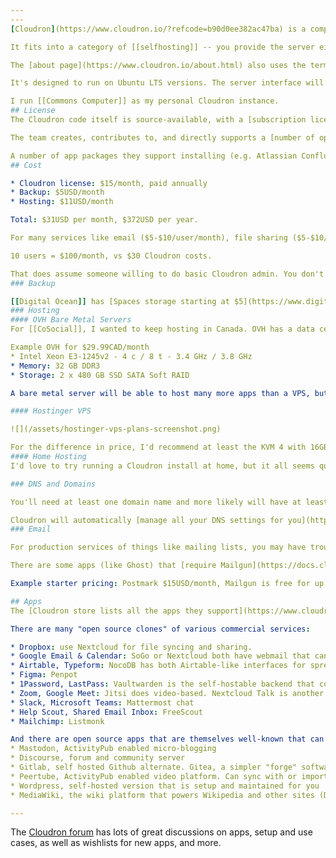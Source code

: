 ```yaml
---
---
[Cloudron](https://www.cloudron.io/?refcode=b90d0ee382ac47ba) is a complete solution for running apps on your own server.

It fits into a category of [[selfhosting]] -- you provide the server either at home or in the cloud, and  Cloudron helps you manage the entire server including installing and updating apps, managing DNS, running email, backups, operating system updates, user accounts, and so on.

The [about page](https://www.cloudron.io/about.html) also uses the term [[private cloud]].

It's designed to run on Ubuntu LTS versions. The server interface will take care of keeping the Ubuntu operating system packages maintained.

I run [[Commons Computer]] as my personal Cloudron instance.
## License
The Cloudron code itself is source-available, with a [subscription license](https://www.cloudron.io/legal/license.html) required if you want to self host more than 2 apps and have full access to all features like email. Paying for the license means the team supports you in the forums and will help troubleshoot via email.

The team creates, contributes to, and directly supports a [number of open source packages](https://www.cloudron.io/opensource.html). All of the app packages that are deployed on Cloudron are open source.

A number of app packages they support installing (e.g. Atlassian Confluence, Outline, Cal.com) have various non-commercial / subscription required licenses as well.
## Cost

* Cloudron license: $15/month, paid annually
* Backup: $5USD/month
* Hosting: $11USD/month

Total: $31USD per month, $372USD per year.

For many services like email ($5-$10/user/month), file sharing ($5-$10/user/month), calendaring ($5-$10/user/month), you can quickly see that ~5 users of a hosted service will be more expensive than the hosting costs of a Cloudron powered server. If we benchmark $10/user/service as a typical service cost, Cloudron hosting can be much cheaper.

10 users = $100/month, vs $30 Cloudron costs. 

That does assume someone willing to do basic Cloudron admin. You don't need to use the command line, but you do need to be familiar with DNS, email, and other services with API keys and relatively technical settings.
### Backup

[[Digital Ocean]] has [Spaces storage starting at $5](https://www.digitalocean.com/products/spaces) for up to 250GB. [Cloudron lists all of the storage providers they support](https://docs.cloudron.io/backups/).
### Hosting
#### OVH Bare Metal Servers
For [[CoSocial]], I wanted to keep hosting in Canada. OVH has a data center in Quebec and low cost bare metal servers.

Example OVH for $29.99CAD/month
* Intel Xeon E3-1245v2 - 4 c / 8 t - 3.4 GHz / 3.8 GHz
* Memory: 32 GB DDR3
* Storage: 2 x 480 GB SSD SATA Soft RAID

A bare metal server will be able to host many more apps than a VPS, but it's also a single point of failure: if something goes wrong with the hardware of that server, that's your problem.

#### Hostinger VPS

![](/assets/hostinger-vps-plans-screenshot.png)

For the difference in price, I'd recommend at least the KVM 4 with 16GB RAM. Those are USD prices. You can use my referral code for one-click Cloudron installs on a [Hostinger VPS](https://hostinger.com?REFERRALCODE=1BORIS58)
#### Home Hosting
I'd love to try running a Cloudron install at home, but it all seems quite a bit trickier. You're still looking at a ~$500 mini server purchase, which is like 2 - 3 years of VPS hosting costs!

### DNS and Domains

You'll need at least one domain name and more likely will have at least 2, so add another $10 - $30 per year in domain registration fees.

Cloudron will automatically [manage all your DNS settings for you](https://docs.cloudron.io/domains/) if you add them using a registrar that supports API access.
### Email

For production services of things like mailing lists, you may have trouble with deliverability of self-hosted email. You can [setup SMTP relay](https://docs.cloudron.io/email/#relay-outbound-mails) from a number of different providers. Any provider that provides SMTP services will work.

There are some apps (like Ghost) that [require Mailgun](https://docs.cloudron.io/apps/ghost/#bulk-emails) for their subscription services.

Example starter pricing: Postmark $15USD/month, Mailgun is free for up to 10,000 emails and the first paid plan is $35USD/month for up to 50K emails.

## Apps
The [Cloudron store lists all the apps they support](https://www.cloudron.io/store/index.html). It uses [[Docker]] images to package apps, but then runs centrally managed services like database, redis, files, email, etc.

There are many "open source clones" of various commercial services:

* Dropbox: use Nextcloud for file syncing and sharing.
* Google Email & Calendar: SoGo or Nextcloud both have webmail that can sync contacts and calendars
* Airtable, Typeform: NocoDB has both Airtable-like interfaces for spreadsheet style data storage, as well as a survey mode that could be used instead of Typeform.
* Figma: Penpot
* 1Password, LastPass: Vaultwarden is the self-hostable backend that connects with Bitwarden apps
* Zoom, Google Meet: Jitsi does video-based. Nextcloud Talk is another alternative.
* Slack, Microsoft Teams: Mattermost chat
* Help Scout, Shared Email Inbox: FreeScout
* Mailchimp: Listmonk

And there are open source apps that are themselves well-known that can be complicated to install or maintain:
* Mastodon, ActivityPub enabled micro-blogging
* Discourse, forum and community server
* Gitlab, self hosted Github alternate. Gitea, a simpler "forge" software is also available
* Peertube, ActivityPub enabled video platform. Can sync with or import from YouTube
* Wordpress, self-hosted version that is setup and maintained for you
* MediaWiki, the wiki platform that powers Wikipedia and other sites (DokuWiki, HedgeDoc, WikiJS, Confluence, BookStack, and Outline are other supported apps that are wiki variants with slightly different specializations)

---
```


The [Cloudron forum](https://forum.cloudron.io/) has lots of great discussions on apps, setup and use cases, as well as wishlists for new apps, and more.

